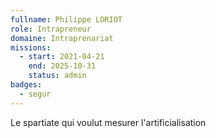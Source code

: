 ```yaml
---
fullname: Philippe LORIOT
role: Intrapreneur
domaine: Intraprenariat
missions:
  - start: 2021-04-21
    end: 2025-10-31
    status: admin
badges:
  - segur
---
```


Le spartiate qui voulut mesurer l'artificialisation
